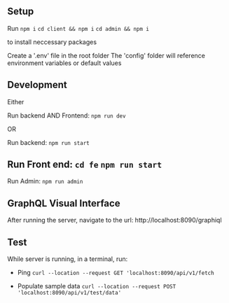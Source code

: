 ## Setup

Run
`npm i`
`cd client && npm i`
`cd admin && npm i`

to install neccessary packages

Create a '.env' file in the root folder
The 'config' folder will reference environment variables or default values

## Development

Either

Run backend AND Frontend:
`npm run dev`

OR

Run backend:
`npm run start`

Run Front end:
`cd fe`
`npm run start`
--
Run Admin:
`npm run admin`

## GraphQL Visual Interface

After running the server, navigate to the url:
http://localhost:8090/graphiql

## Test

While server is running, in a terminal, run:

- Ping
  `curl --location --request GET 'localhost:8090/api/v1/fetch`

- Populate sample data
  `curl --location --request POST 'localhost:8090/api/v1/test/data'`
